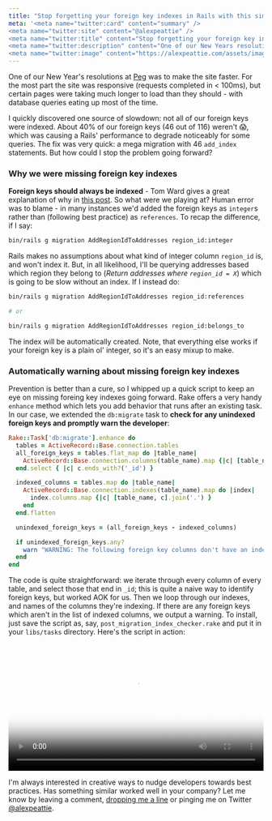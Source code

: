 ```yaml
---
title: "Stop forgetting your foreign key indexes in Rails with this simple post-migration script"
meta: '<meta name="twitter:card" content="summary" />
<meta name="twitter:site" content="@alexpeattie" />
<meta name="twitter:title" content="Stop forgetting your foreign key indexes in Rails with this simple post-migration script" />
<meta name="twitter:description" content="One of our New Years resolutions at Peg was to make the site faster..." />
<meta name="twitter:image" content="https://alexpeattie.com/assets/images/posts/stop-forgetting-foreign-key-indexes-in-rails-post-migration-script/memory-aid.png" />'
---
```


One of our New Year's resolutions at [Peg](https://peg.co) was to make the site faster. For the most part the site was responsive (requests completed in < 100ms), but certain pages were taking much longer to load than they should - with database queries eating up most of the time.

I quickly discovered one source of slowdown: not all of our foreign keys were indexed. About 40% of our foreign keys (46 out of 116) weren't 😱, which was causing a Rails' performance to degrade noticeably for some queries. The fix was very quick: a mega migration with 46 `add_index` statements. But how could I stop the problem going forward?

### Why we were missing foreign key indexes

**Foreign keys should always be indexed** - Tom Ward gives a great explanation of why in [this post](https://tomafro.net/2009/08/using-indexes-in-rails-index-your-associations). So what were we playing at? Human error was to blame - in many instances we'd added the foreign keys as `integer`s rather than (following best practice) as `references`. To recap the difference, if I say:

~~~bash
bin/rails g migration AddRegionIdToAddresses region_id:integer
~~~

Rails makes no assumptions about what kind of integer column `region_id` is, and won't index it. But, in all likelihood, I'll be querying addresses based which region they belong to (*Return addresses where `region_id = X`*) which is going to be slow without an index. If I instead do:

~~~bash
bin/rails g migration AddRegionIdToAddresses region_id:references

# or

bin/rails g migration AddRegionIdToAddresses region_id:belongs_to
~~~

The index will be automatically created. Note, that everything else works if your foreign key is a plain ol' integer, so it's an easy mixup to make.

### Automatically warning about missing foreign key indexes

Prevention is better than a cure, so I whipped up a quick script to keep an eye on missing foreing key indexes going forward. Rake offers a very handy `enhance` method which lets you add behavior that runs after an existing task. In our case, we extended the `db:migrate` task to **check for any unindexed foreign keys and promptly warn the developer**:

~~~ruby
Rake::Task['db:migrate'].enhance do
  tables = ActiveRecord::Base.connection.tables
  all_foreign_keys = tables.flat_map do |table_name|
    ActiveRecord::Base.connection.columns(table_name).map {|c| [table_name, c.name].join('.') }
  end.select { |c| c.ends_with?('_id') }

  indexed_columns = tables.map do |table_name|
    ActiveRecord::Base.connection.indexes(table_name).map do |index|
      index.columns.map {|c| [table_name, c].join('.') }
    end
  end.flatten

  unindexed_foreign_keys = (all_foreign_keys - indexed_columns)

  if unindexed_foreign_keys.any?
    warn "WARNING: The following foreign key columns don't have an index, which can hurt performance: #{ unindexed_foreign_keys.join(', ') }"
  end
end
~~~

The code is quite straightforward: we iterate through every column of every table, and select those that end in `_id`; this is quite a naive way to identify foreign keys, but worked AOK for us. Then we loop through our indexes, and names of the columns they're indexing. If there are any foreign keys which aren't in the list of indexed columns, we output a warning. To install, just save the script as, say, `post_migration_index_checker.rake` and put it in your `libs/tasks` directory. Here's the script in action:

<video autoplay loop poster="http://i.imgur.com/hRYOSiq.jpg" style='width: 100%'>
  <source src="https://i.imgur.com/hRYOSiq.webm" type="video/webm">
  <source src="https://i.imgur.com/hRYOSiq.mp4" type="video/mp4">
</video>

I'm always interested in creative ways to nudge developers towards best practices. Has something similar worked well in your company? Let me know by leaving a comment, [dropping me a line](mailto:me@alexpeattie.com) or pinging me on Twitter [@alexpeattie](https://twitter.com/alexpeattie).
